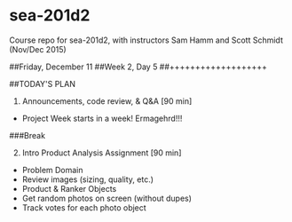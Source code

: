 # sea-201d2
Course repo for sea-201d2, with instructors Sam Hamm and Scott Schmidt (Nov/Dec 2015)

##Friday, December 11
##Week 2, Day 5
##+++++++++++++++++++

##TODAY'S PLAN

1. Announcements, code review, & Q&A [90 min]
  * Project Week starts in a week! Ermagehrd!!!

###Break

2. Intro Product Analysis Assignment [90 min]
  - Problem Domain
  - Review images (sizing, quality, etc.)
  - Product & Ranker Objects
  - Get random photos on screen (without dupes)
  - Track votes for each photo object
